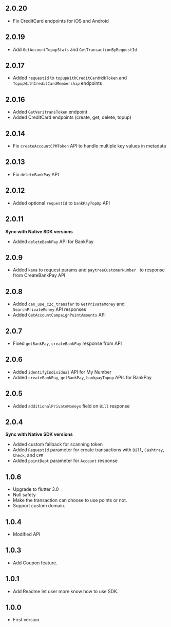 ## 2.0.20
* Fix CreditCard endpoints for iOS and Android

## 2.0.19
* Add `GetAccountTopupStats` and `GetTransactionByRequestId`

## 2.0.17
* Added `requestId` to `topupWithCreditCardMdkToken` and `TopupWithCreditCardMembership` endpoints

## 2.0.16
* Added `GetVeritransToken` endpoint
* Added CreditCard endpoints (create, get, delete, topup)

## 2.0.14
* Fix `createAccountCPMToken` API to handle multiple key values in metadata

## 2.0.13
* Fix `deleteBankPay` API

## 2.0.12
* Added optional `requestId` to `bankPayTopUp` API

## 2.0.11
**Sync with Native SDK versions**
* Added `deleteBankPay` API for BankPay

## 2.0.9
* Added `kana` to request params and `paytreeCustomerNumber ` to response from CreateBankPay API

## 2.0.8
* Added `can_use_c2c_transfer` to `GetPrivateMoney` and `SearchPrivateMoney` API responses
* Added `GetAccountCampaignPointAmounts` API

## 2.0.7
* Fixed `getBankPay`, `createBankPay` response from API

## 2.0.6
* Added `identifyIndividual` API for My Number
* Added `createBankPay`, `getBankPay`, `bankpayTopup` APIs for BankPay

## 2.0.5
* Added `additionalPrivateMoneys` field on `Bill` response

## 2.0.4
**Sync with Native SDK versions**
* Added custom fallback for scanning token
* Added `RequestId` parameter for create transactions with `Bill`, `Cashtray`, `Check`, and `CPM`
* Added `pointDept` parameter for `Account` response

## 1.0.6
* Upgrade to flutter 3.0
* Null safety
* Make the transaction can choose to use points or not.
* Support custom domain.

## 1.0.4
* Modified API

## 1.0.3
* Add Coupon feature.

## 1.0.1
* Add Readme let user more know how to use SDK.

## 1.0.0
* First version